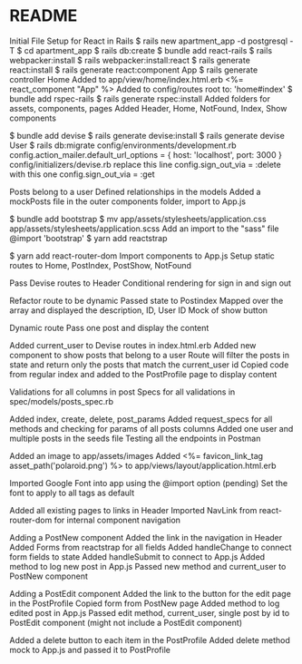 # README

<!-- Capstone / Rorschach App -->

Initial File Setup for React in Rails
$ rails new apartment_app -d postgresql -T
$ cd apartment_app
$ rails db:create
$ bundle add react-rails
$ rails webpacker:install
$ rails webpacker:install:react
$ rails generate react:install
$ rails generate react:component App
$ rails generate controller Home
Added to app/view/home/index.html.erb <%= react_component "App" %>
Added to config/routes root to: 'home#index'
$ bundle add rspec-rails
$ rails generate rspec:install
Added folders for assets, components, pages
Added Header, Home, NotFound, Index, Show components

<!-- Adding Devise -->

$ bundle add devise
$ rails generate devise:install
$ rails generate devise User
$ rails db:migrate
config/environments/development.rb config.action_mailer.default_url_options = { host: 'localhost', port: 3000 }
config/initializers/devise.rb replace this line config.sign_out_via = :delete with this one config.sign_out_via = :get

<!-- Adding Posts -->

Posts belong to a user
Defined relationships in the models
Added a mockPosts file in the outer components folder, import to App.js

<!-- Reactstrap -->

$ bundle add bootstrap
$ mv app/assets/stylesheets/application.css app/assets/stylesheets/application.scss
Add an import to the "sass" file @import 'bootstrap'
$ yarn add reactstrap

<!-- React Router -->

$ yarn add react-router-dom
Import components to App.js
Setup static routes to Home, PostIndex, PostShow, NotFound

<!-- Header -->

Pass Devise routes to Header
Conditional rendering for sign in and sign out

<!-- PostIndex Page -->

Refactor route to be dynamic
Passed state to Postindex
Mapped over the array and displayed the description, ID, User ID
Mock of show button

<!-- Show -->

Dynamic route
Pass one post and display the content

<!-- PostProflile -->

Added current_user to Devise routes in index.html.erb
Added new component to show posts that belong to a user
Route will filter the posts in state and return only the posts that match the current_user id
Copied code from regular index and added to the PostProfile page to display content

<!-- Validations and Model Specs -->

Validations for all columns in post
Specs for all validations in spec/models/posts_spec.rb

<!-- Controller Methods -->

Added index, create, delete, post_params
Added request_specs for all methods and checking for params of all posts columns
Added one user and multiple posts in the seeds file
Testing all the endpoints in Postman

<!-- Favicon -->

Added an image to app/assets/images
Added <%= favicon_link_tag asset_path('polaroid.png') %> to app/views/layout/application.html.erb

<!-- Google Font -->

Imported Google Font into app using the @import option (pending)
Set the font to apply to all tags as default

<!-- Navigation -->

Added all existing pages to links in Header
Imported NavLink from react-router-dom for internal component navigation

<!-- New Page -->

Adding a PostNew component
Added the link in the navigation in Header
Added Forms from reactstrap for all fields
Added handleChange to connect form fields to state
Added handleSubmit to connect to App.js
Added method to log new post in App.js
Passed new method and current_user to PostNew component

<!-- PostEdit -->

Adding a PostEdit component
Added the link to the button for the edit page in the PostProfile
Copied form from PostNew page
Added method to log edited post in App.js
Passed edit method, current_user, single post by id to PostEdit component
(might not include a PostEdit component)

<!-- Delete Button -->

Added a delete button to each item in the PostProfile
Added delete method mock to App.js and passed it to PostProfile
